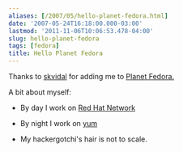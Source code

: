 ```yaml
---
aliases: [/2007/05/hello-planet-fedora.html]
date: '2007-05-24T16:18:00.000-03:00'
lastmod: '2011-11-06T10:06:53.478-04:00'
slug: hello-planet-fedora
tags: [fedora]
title: Hello Planet Fedora
---
```


Thanks to [skvidal](http://skvidal.wordpress.com) for adding me to [Planet
Fedora.](http://planet.fedoraproject.org)  
  
A bit about myself:  

  

  * By day I work on [Red Hat Network](http://rhn.redhat.com)
  

  * By night I work on [yum](http://www.linux.duke.edu/projects/yum)
  

  * My hackergotchi's hair is not to scale.
  


